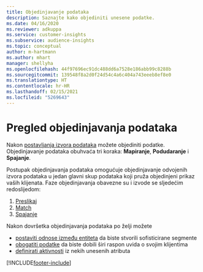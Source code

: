 ```yaml
---
title: Objedinjavanje podataka
description: Saznajte kako objediniti unesene podatke.
ms.date: 04/16/2020
ms.reviewer: adkuppa
ms.service: customer-insights
ms.subservice: audience-insights
ms.topic: conceptual
author: m-hartmann
ms.author: mhart
manager: shellyha
ms.openlocfilehash: 44f97696ec91dc488dd6a7528e186abb99c8288b
ms.sourcegitcommit: 139548f8a2d0f24d54c4a6c404a743eeeb8ef8e0
ms.translationtype: HT
ms.contentlocale: hr-HR
ms.lasthandoff: 02/15/2021
ms.locfileid: "5269643"
---
```

# <a name="data-unification-overview"></a>Pregled objedinjavanja podataka

Nakon [postavljanja izvora podataka](data-sources.md) možete objediniti podatke. Objedinjavanje podataka obuhvaća tri koraka: **Mapiranje**, **Podudaranje** i **Spajanje**.

Postupak objedinjavanja podataka omogućuje objedinjavanje odvojenih izvora podataka u jedan glavni skup podataka koji pruža objedinjeni prikaz vaših klijenata. Faze objedinjavanja obavezne su i izvode se sljedećim redoslijedom:

1. [Preslikaj](map-entities.md)
2. [Match](match-entities.md)
3. [Spajanje](merge-entities.md)

Nakon dovršetka objedinjavanja podataka po želji možete

- [postaviti odnose između entiteta](relationships.md) da biste stvorili sofisticirane segmente
- [obogatiti podatke](enrichment-hub.md) da biste dobili širi raspon uvida o svojim klijentima
- [definirati aktivnosti](activities.md) iz nekih unesenih atributa


[!INCLUDE[footer-include](../includes/footer-banner.md)]